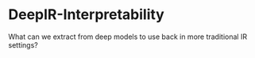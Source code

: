 # DeepIR-Interpretability
What can we extract from deep models to use back in more traditional IR settings?
